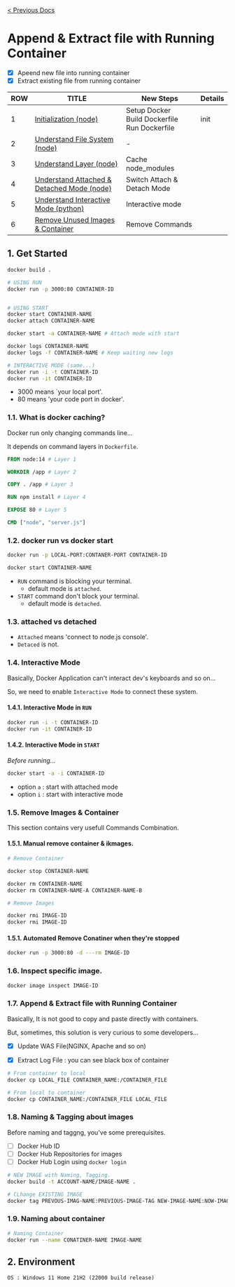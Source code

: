 [< Previous Docs](../README.md)

# Append & Extract file with Running Container

- [x] Apeend new file into running container
- [x] Extract existing file from running container

| ROW | TITLE      | New Steps | Details |
| --- | ---------- | ----- | ------- |
| 1 | [Initialization (node)](https://github.com/unchaptered/docker-and-kubernetes/tree/main/1.%20Initialization%20(node)) | Setup Docker <br> Build Dockerfile <br> Run Dockerfile | init |
| 2 | [Understand File System (node)](https://github.com/unchaptered/docker-and-kubernetes/tree/main/2.%20Understand%20File%20System%20(node)) | - | 
| 3 | [Understand Layer (node)](https://github.com/unchaptered/docker-and-kubernetes/tree/main/3.%20Understand%20Layer%20(node)) | Cache node_modules |
| 4 | [Understand Attached & Detached Mode (node)](https://github.com/unchaptered/docker-and-kubernetes/tree/main/4.%20Understand%20Attached%20&%20Detached%20Mode%20(node)) | Switch Attach & Detach Mode |
| 5 | [Understand Interactive Mode (python)](https://github.com/unchaptered/docker-and-kubernetes/tree/main/5.%20Understand%20Interactive%20Mode%20(python)) | Interactive mode |
| 6 | [Remove Unused Images & Container](https://github.com/unchaptered/docker-and-kubernetes/tree/main/6.%20Remove%20Unused%20Images%20&%20Container) | Remove Commands |

## 1. Get Started

```sh
docker build .

# USING RUN
docker run -p 3000:80 CONTAINER-ID


# USING START
docker start CONTAINER-NAME
docker attach CONTAINER-NAME

docker start -a CONTAINER-NAME # Attach mode with start

docker logs CONTAINER-NAME
docker logs -f CONTAINER-NAME # Keep waiting new logs

# INTERACTIVE MODE (same...)
docker run -i -t CONTAINER-ID
docker run -it CONTAINER-ID
```

- 3000 means `your local port'.
- 80 means 'your code port in docker'.

### 1.1. What is docker caching?

Docker run only changing commands line...

It depends on command layers in `Dockerfile`.

```dockerfile
FROM node:14 # Layer 1

WORKDIR /app # Layer 2

COPY . /app # Layer 3

RUN npm install # Layer 4

EXPOSE 80 # Layer 5

CMD ["node", "server.js"]
```

### 1.2. docker run vs docker start

```sh
docker run -p LOCAL-PORT:CONTANER-PORT CONTAINER-ID

docker start CONTAINER-NAME
```

- `RUN` command is blocking your terminal.
    - default mode is `attached`.
- `START` command don't block your terminal.
    - default mode is `detached`.

### 1.3. attached vs detached

- `Attached` means 'connect to node.js console'.
- `Detaced` is not.

### 1.4. Interactive Mode

Basically, Docker Application can't interact dev's keyboards and so on...

So, we need to enable `Interactive Mode` to connect these system.

#### 1.4.1. Interactive Mode in `RUN`

```sh
docker run -i -t CONTAINER-ID
docker run -it CONTAINER-ID
```

#### 1.4.2. Interactive Mode in `START`

_Before running..._

```sh
docker start -a -i CONTAINER-ID
```

- option `a` : start with attached mode
- option `i` : start with interactive mode

### 1.5. Remove Images & Container

This section contains very usefull Commands Combination.

#### 1.5.1. Manual remove container & ikmages.

```sh
# Remove Container

docker stop CONTAINER-NAME

docker rm CONTAINER-NAME
docker rm CONTAINER-NAME-A CONTAINER-NAME-B

# Remove Images

docker rmi IMAGE-ID
docker rmi IMAGE-ID
```

#### 1.5.1. Automated Remove Conatiner when they're stopped

```sh
docker run -p 3000:80 -d ---rm IMAGE-ID
```

### 1.6. Inspect specific image.

```sh
docker image inspect IMAGE-ID
```

### 1.7. Append & Extract file with Running Container

Basically, It is not good to copy and paste directly with containers.

But, sometimes, this solution is very curious to some developers...

- [x] Update WAS File(NGINX, Apache and so on)
- [x] Extract Log File : you can see black box of container


```sh
# From container to local
docker cp LOCAL_FILE CONTAINER_NAME:/CONTAINER_FILE

# From local to container
docker cp CONTAINER_NAME:/CONTAINER_FILE LOCAL_FILE
```

### 1.8. Naming & Tagging about images

Before naming and taggng, you've some prerequisites.

- [ ] Docker Hub ID
- [ ] Docker Hub Repositories for images
- [ ] Docker Hub Login using `docker login`

```sh
# NEW IMAGE with Naming, Tagging.
docker build -t ACCOUNT-NAME/IMAGE-NAME .

# CLhange EXISTING IMAGE 
docker tag PREVOUS-IMAG-NAME:PREVIOUS-IMAGE-TAG NEW-IMAGE-NAME:NOW-IMAGE-TAG
```

### 1.9. Naming about container

```sh
# Naming Container
docker run --name CONATINER-NAME IMAGE-NAME
```

## 2. Environment

```
OS : Windows 11 Home 21H2 (22000 build release)
```